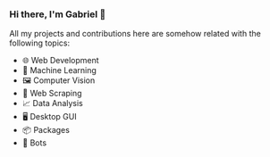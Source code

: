 ### Hi there, I'm Gabriel 👋

All my projects and contributions here are somehow related with the following topics:

* :globe_with_meridians: Web Development
* :brain: Machine Learning
* :framed_picture: Computer Vision
* :page_facing_up: Web Scraping
* :chart_with_upwards_trend: Data Analysis
* :desktop_computer: Desktop GUI
* :package: Packages
* :robot: Bots

